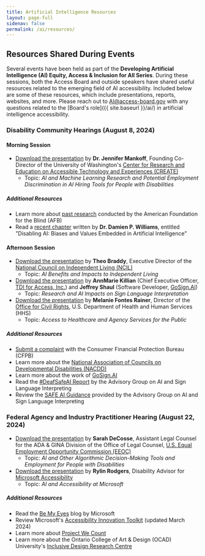 ```yaml
---
title: Artificial Intelligence Resources
layout: page-full
sidenav: false
permalink: /ai/resources/
--- 
```

## Resources Shared During Events

Several events have been held as part of the **Developing Artificial Intelligence (AI) Equity, Access & Inclusion for All Series**. During these sessions, both the Access Board and outside speakers have shared useful resources related to the emerging field of AI accessibility. Included below are some of these resources, which include presentations, reports, websites, and more. Please reach out to [AI@access-board.gov](mailto:AI@access-board.gov) with any questions related to the [Board's role]({{ site.baseurl }}/ai/) in artificial intelligence accessibility.

### Disability Community Hearings (August 8, 2024)

#### Morning Session

- [Download the presentation](https://www.access-board.gov/ai/) by **Dr. Jennifer Mankoff**, Founding Co-Director of the University of Washington's [Center for Research and Education on Accessible Technology and Experiences (CREATE)](https://create.uw.edu/)
  - Topic: _AI and Machine Learning Research and Potential Employment Discrimination in AI Hiring Tools for People with Disabilities_

##### Additional Resources

- Learn more about [past research](https://www.afb.org/research-and-initiatives/research) conducted by the American Foundation for the Blind (AFB)
- Read a [recent chapter](https://doi.org/10.4337/9781803926728.00022) written by **Dr. Damien P. Williams**, entitled "Disabling AI: Biases and Values Embedded in Artificial Intelligence"

#### Afternoon Session

- [Download the presentation](https://www.access-board.gov/ai/) by **Theo Braddy**, Executive Director of the [National Council on Independent Living (NCIL)](https://ncil.org/)
  - Topic: _AI Benefits and Impacts to Independent Living_
- [Download the presentation](https://www.access-board.gov/ai/) by **AnnMarie Killian** (Chief Executive Officer, [TDI for Access, Inc.](https://tdiforaccess.org/)) and **Jeffrey Shaul** (Software Developer, [GoSign.AI](https://www.gosign.ai/))
  - Topic: _Research and AI Impacts on Sign Language Interpretation_
- [Download the presentation](https://www.access-board.gov/ai/) by **Melanie Fontes Rainer**, Director of the [Office for Civil Rights](https://www.hhs.gov/ocr/index.html), U.S. Department of Health and Human Services (HHS)
  - Topic: _Access to Healthcare and Agency Services for the Public_

##### Additional Resources

- [Submit a complaint](https://www.consumerfinance.gov) with the Consumer Financial Protection Bureau (CFPB)
- Learn more about the [National Association of Councils on Developmental Disabilities (NACDD)](https://nacdd.org)
- Learn more about the work of [GoSign.AI](https://www.gosign.ai/)
- Read the [#DeafSafeAI Report](https://safeaitf.org/deafsafeai) by the Advisory Group on AI and Sign Language Interpreting
- Review the [SAFE AI Guidance](https://safeaitf.org/guidance) provided by the Advisory Group on AI and Sign Language Interpreting

### Federal Agency and Industry Practitioner Hearing (August 22, 2024)

- [Download the presentation](https://www.access-board.gov/ai/) by **Sarah DeCosse**, Assistant Legal Counsel for the ADA & GINA Division of the Office of Legal Counsel, [U.S. Equal Employment Opportunity Commission (EEOC)](https://www.eeoc.gov/)
  - Topic: _AI and Other Algorithmic Decision-Making Tools and Employment for People with Disabilities_
- [Download the presentation](https://www.access-board.gov/ai/) by **Rylin Rodgers**, Disability Advisor for [Microsoft Accessibility](https://www.microsoft.com/en-us/accessibility)
  - Topic: _AI and Accessibility at Microsoft_

##### Additional Resources

- Read the [Be My Eyes](https://www.bemyeyes.com/blog/microsoft) blog by Microsoft
- Review Microsoft's [Accessibility Innovation Toolkit](https://aka.ms/InnovationToolkit) (updated March 2024)
- Learn more about [Project We Count](https://wecount.inclusivedesign.ca)
- Learn more about the Ontario College of Art & Design (OCAD) University's [Inclusive Design Research Centre](https://idrc.ocadu.ca)
